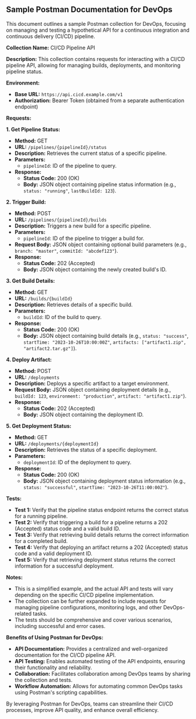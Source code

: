 ## Sample Postman Documentation for DevOps

This document outlines a sample Postman collection for DevOps, focusing on managing and testing a hypothetical API for a continuous integration and continuous delivery (CI/CD) pipeline.

**Collection Name:** CI/CD Pipeline API

**Description:** This collection contains requests for interacting with a CI/CD pipeline API, allowing for managing builds, deployments, and monitoring pipeline status.

**Environment:**

* **Base URL:** `https://api.cicd.example.com/v1`
* **Authorization:** Bearer Token (obtained from a separate authentication endpoint)

**Requests:**

**1. Get Pipeline Status:**

* **Method:** GET
* **URL:** `/pipelines/{pipelineId}/status`
* **Description:** Retrieves the current status of a specific pipeline.
* **Parameters:**
    * `pipelineId`: ID of the pipeline to query.
* **Response:**
    * **Status Code:** 200 (OK)
    * **Body:** JSON object containing pipeline status information (e.g., `status: "running"`, `lastBuildId: 123`).

**2. Trigger Build:**

* **Method:** POST
* **URL:** `/pipelines/{pipelineId}/builds`
* **Description:** Triggers a new build for a specific pipeline.
* **Parameters:**
    * `pipelineId`: ID of the pipeline to trigger a build for.
* **Request Body:** JSON object containing optional build parameters (e.g., `branch: "master"`, `commitId: "abcdef123"`).
* **Response:**
    * **Status Code:** 202 (Accepted)
    * **Body:** JSON object containing the newly created build's ID.

**3. Get Build Details:**

* **Method:** GET
* **URL:** `/builds/{buildId}`
* **Description:** Retrieves details of a specific build.
* **Parameters:**
    * `buildId`: ID of the build to query.
* **Response:**
    * **Status Code:** 200 (OK)
    * **Body:** JSON object containing build details (e.g., `status: "success"`, `startTime: "2023-10-26T10:00:00Z"`, `artifacts: ["artifact1.zip", "artifact2.tar.gz"]`).

**4. Deploy Artifact:**

* **Method:** POST
* **URL:** `/deployments`
* **Description:** Deploys a specific artifact to a target environment.
* **Request Body:** JSON object containing deployment details (e.g., `buildId: 123`, `environment: "production"`, `artifact: "artifact1.zip"`).
* **Response:**
    * **Status Code:** 202 (Accepted)
    * **Body:** JSON object containing the deployment ID.

**5. Get Deployment Status:**

* **Method:** GET
* **URL:** `/deployments/{deploymentId}`
* **Description:** Retrieves the status of a specific deployment.
* **Parameters:**
    * `deploymentId`: ID of the deployment to query.
* **Response:**
    * **Status Code:** 200 (OK)
    * **Body:** JSON object containing deployment status information (e.g., `status: "successful"`, `startTime: "2023-10-26T11:00:00Z"`).

**Tests:**

* **Test 1:** Verify that the pipeline status endpoint returns the correct status for a running pipeline.
* **Test 2:** Verify that triggering a build for a pipeline returns a 202 (Accepted) status code and a valid build ID.
* **Test 3:** Verify that retrieving build details returns the correct information for a completed build.
* **Test 4:** Verify that deploying an artifact returns a 202 (Accepted) status code and a valid deployment ID.
* **Test 5:** Verify that retrieving deployment status returns the correct information for a successful deployment.

**Notes:**

* This is a simplified example, and the actual API and tests will vary depending on the specific CI/CD pipeline implementation.
* The collection can be further expanded to include requests for managing pipeline configurations, monitoring logs, and other DevOps-related tasks.
* The tests should be comprehensive and cover various scenarios, including successful and error cases.

**Benefits of Using Postman for DevOps:**

* **API Documentation:** Provides a centralized and well-organized documentation for the CI/CD pipeline API.
* **API Testing:** Enables automated testing of the API endpoints, ensuring their functionality and reliability.
* **Collaboration:** Facilitates collaboration among DevOps teams by sharing the collection and tests.
* **Workflow Automation:** Allows for automating common DevOps tasks using Postman's scripting capabilities.

By leveraging Postman for DevOps, teams can streamline their CI/CD processes, improve API quality, and enhance overall efficiency. 
